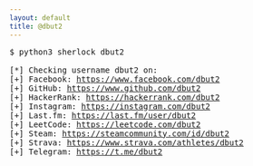 ```yaml
---
layout: default
title: @dbut2
---
```


<pre>
$ python3 sherlock dbut2

[*] Checking username dbut2 on:
[+] Facebook: <a href="https://www.facebook.com/dbut2" target="_blank">https://www.facebook.com/dbut2</a>
[+] GitHub: <a href="https://www.github.com/dbut2" target="_blank">https://www.github.com/dbut2</a>
[+] HackerRank: <a href="https://hackerrank.com/dbut2" target="_blank">https://hackerrank.com/dbut2</a>
[+] Instagram: <a href="https://instagram.com/dbut2" target="_blank">https://instagram.com/dbut2</a>
[+] Last.fm: <a href="https://last.fm/user/dbut2" target="_blank">https://last.fm/user/dbut2</a>
[+] LeetCode: <a href="https://leetcode.com/dbut2" target="_blank">https://leetcode.com/dbut2</a>
[+] Steam: <a href="https://steamcommunity.com/id/dbut2" target="_blank">https://steamcommunity.com/id/dbut2</a>
[+] Strava: <a href="https://www.strava.com/athletes/dbut2" target="_blank">https://www.strava.com/athletes/dbut2</a>
[+] Telegram: <a href="https://t.me/dbut2" target="_blank">https://t.me/dbut2</a>
</pre>
